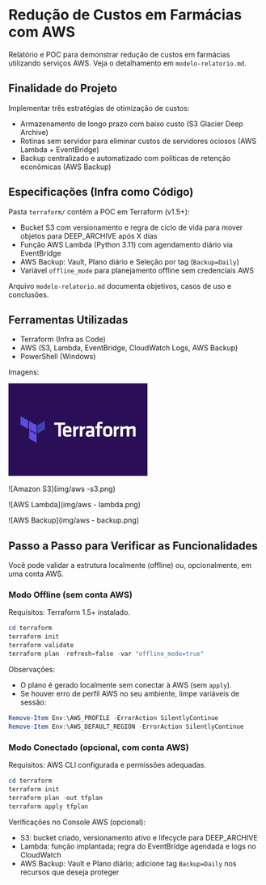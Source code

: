 # Redução de Custos em Farmácias com AWS

Relatório e POC para demonstrar redução de custos em farmácias utilizando serviços AWS. Veja o detalhamento em `modelo-relatorio.md`.

## Finalidade do Projeto

Implementar três estratégias de otimização de custos:
- Armazenamento de longo prazo com baixo custo (S3 Glacier Deep Archive)
- Rotinas sem servidor para eliminar custos de servidores ociosos (AWS Lambda + EventBridge)
- Backup centralizado e automatizado com políticas de retenção econômicas (AWS Backup)

## Especificações (Infra como Código)

Pasta `terraform/` contém a POC em Terraform (v1.5+):
- Bucket S3 com versionamento e regra de ciclo de vida para mover objetos para DEEP_ARCHIVE após X dias
- Função AWS Lambda (Python 3.11) com agendamento diário via EventBridge
- AWS Backup: Vault, Plano diário e Seleção por tag (`Backup=Daily`)
- Variável `offline_mode` para planejamento offline sem credenciais AWS

Arquivo `modelo-relatorio.md` documenta objetivos, casos de uso e conclusões.

## Ferramentas Utilizadas

- Terraform (Infra as Code)
- AWS (S3, Lambda, EventBridge, CloudWatch Logs, AWS Backup)
- PowerShell (Windows)

Imagens:

![Terraform](img/terraform.png)

![Amazon S3](img/aws -s3.png)

![AWS Lambda](img/aws - lambda.png)

![AWS Backup](img/aws - backup.png)


## Passo a Passo para Verificar as Funcionalidades

Você pode validar a estrutura localmente (offline) ou, opcionalmente, em uma conta AWS.

### Modo Offline (sem conta AWS)

Requisitos: Terraform 1.5+ instalado.

```powershell
cd terraform
terraform init
terraform validate
terraform plan -refresh=false -var "offline_mode=true"
```

Observações:
- O plano é gerado localmente sem conectar à AWS (sem `apply`).
- Se houver erro de perfil AWS no seu ambiente, limpe variáveis de sessão:
```powershell
Remove-Item Env:\AWS_PROFILE -ErrorAction SilentlyContinue
Remove-Item Env:\AWS_DEFAULT_REGION -ErrorAction SilentlyContinue
```

### Modo Conectado (opcional, com conta AWS)

Requisitos: AWS CLI configurada e permissões adequadas.

```powershell
cd terraform
terraform init
terraform plan -out tfplan
terraform apply tfplan
```

Verificações no Console AWS (opcional):
- S3: bucket criado, versionamento ativo e lifecycle para DEEP_ARCHIVE
- Lambda: função implantada; regra do EventBridge agendada e logs no CloudWatch
- AWS Backup: Vault e Plano diário; adicione tag `Backup=Daily` nos recursos que deseja proteger
